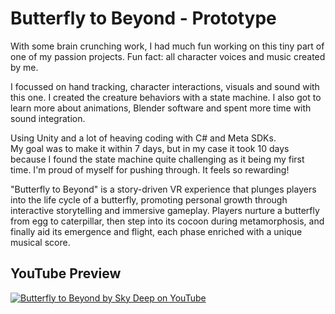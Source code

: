 # Butterfly to Beyond - Prototype
With some brain crunching work, I had much fun working on this tiny part of one of my passion projects.  Fun fact: all character voices and music created by me.

I focussed on hand tracking, character interactions, visuals and sound with this one. I created the creature behaviors with a state machine.  I also got to learn more about animations, Blender software and spent more time with sound integration.  

Using Unity and a lot of heaving coding with C# and Meta SDKs.    
My goal was to make it within 7 days, but in my case it took 10 days because I found the state machine quite challenging as it being my first time.  I'm proud of myself for pushing through.  It feels so rewarding!

"Butterfly to Beyond" is a story-driven VR experience that plunges players into the life cycle of a butterfly, promoting personal growth through interactive storytelling and immersive gameplay. Players nurture a butterfly from egg to caterpillar, then step into its cocoon during metamorphosis, and finally aid its emergence and flight, each phase enriched with a unique musical score.

## YouTube Preview

[![Butterfly to Beyond by Sky Deep on YouTube](https://i.ytimg.com/vi/z-CqEmPPSxw/maxresdefault.jpg)](https://www.youtube.com/watch?v=z-CqEmPPSxw "Butterfly to Beyond Prototype")
